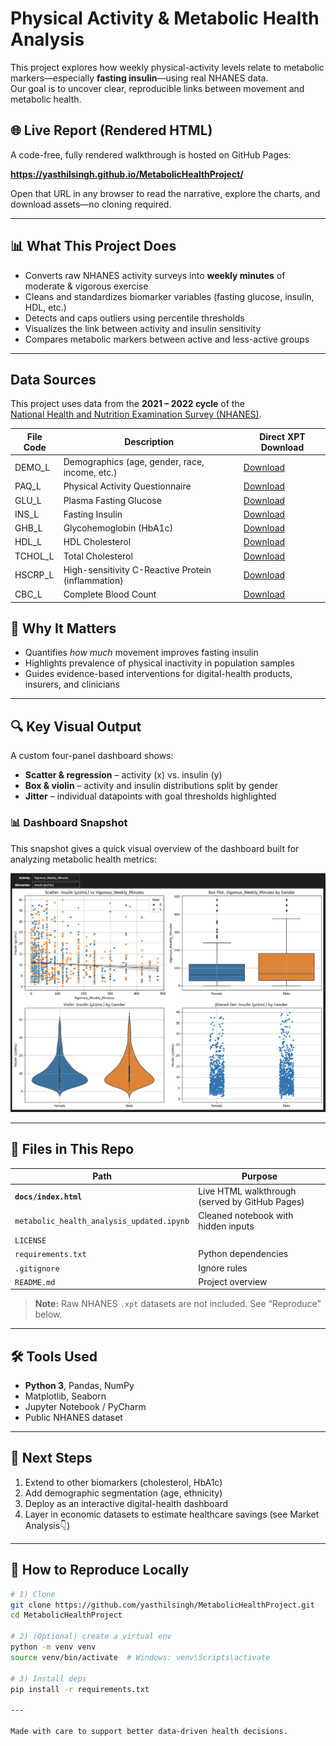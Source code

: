 # Physical Activity & Metabolic Health Analysis

This project explores how weekly physical-activity levels relate to metabolic markers—especially **fasting insulin**—using real NHANES data.  
Our goal is to uncover clear, reproducible links between movement and metabolic health.

## 🌐 Live Report (Rendered HTML)

A code-free, fully rendered walkthrough is hosted on GitHub Pages:

**https://yasthilsingh.github.io/MetabolicHealthProject/**

Open that URL in any browser to read the narrative, explore the charts, and download assets—no cloning required.

---

## 📊 What This Project Does

* Converts raw NHANES activity surveys into **weekly minutes** of moderate & vigorous exercise  
* Cleans and standardizes biomarker variables (fasting glucose, insulin, HDL, etc.)  
* Detects and caps outliers using percentile thresholds  
* Visualizes the link between activity and insulin sensitivity  
* Compares metabolic markers between active and less-active groups

---

## Data Sources

This project uses data from the **2021 – 2022 cycle** of the  
[National Health and Nutrition Examination Survey (NHANES)](https://www.cdc.gov/nchs/nhanes/index.html).

| File Code | Description                                            | Direct XPT Download |
|-----------|--------------------------------------------------------|---------------------|
| DEMO_L    | Demographics (age, gender, race, income, etc.)        | [Download](https://wwwn.cdc.gov/Nchs/Data/Nhanes/Public/2021/DataFiles/DEMO_L.xpt) |
| PAQ_L     | Physical Activity Questionnaire                       | [Download](https://wwwn.cdc.gov/Nchs/Data/Nhanes/Public/2021/DataFiles/PAQ_L.xpt) |
| GLU_L     | Plasma Fasting Glucose                                | [Download](https://wwwn.cdc.gov/Nchs/Data/Nhanes/Public/2021/DataFiles/GLU_L.xpt) |
| INS_L     | Fasting Insulin                                       | [Download](https://wwwn.cdc.gov/Nchs/Data/Nhanes/Public/2021/DataFiles/INS_L.xpt) |
| GHB_L     | Glycohemoglobin (HbA1c)                               | [Download](https://wwwn.cdc.gov/Nchs/Data/Nhanes/Public/2021/DataFiles/GHB_L.xpt) |
| HDL_L     | HDL Cholesterol                                       | [Download](https://wwwn.cdc.gov/Nchs/Data/Nhanes/Public/2021/DataFiles/HDL_L.xpt) |
| TCHOL_L   | Total Cholesterol                                     | [Download](https://wwwn.cdc.gov/Nchs/Data/Nhanes/Public/2021/DataFiles/TCHOL_L.xpt) |
| HSCRP_L   | High-sensitivity C-Reactive Protein (inflammation)    | [Download](https://wwwn.cdc.gov/Nchs/Data/Nhanes/Public/2021/DataFiles/HSCRP_L.xpt) |
| CBC_L     | Complete Blood Count                                  | [Download](https://wwwn.cdc.gov/Nchs/Data/Nhanes/Public/2021/DataFiles/CBC_L.xpt) |

## 🧠 Why It Matters

* Quantifies *how much* movement improves fasting insulin  
* Highlights prevalence of physical inactivity in population samples  
* Guides evidence-based interventions for digital-health products, insurers, and clinicians  

---

## 🔍 Key Visual Output

A custom four-panel dashboard shows:

* **Scatter & regression** – activity (x) vs. insulin (y)  
* **Box & violin** – activity and insulin distributions split by gender  
* **Jitter** – individual datapoints with goal thresholds highlighted

### 📊 Dashboard Snapshot

This snapshot gives a quick visual overview of the dashboard built for analyzing metabolic health metrics:

![Dashboard Overview](images/dashboard.png)

---

## 📁 Files in This Repo

| Path | Purpose |
|------|---------|
| **`docs/index.html`** | Live HTML walkthrough (served by GitHub Pages) |
| `metabolic_health_analysis_updated.ipynb` | Cleaned notebook with hidden inputs |
| `LICENSE` |
| `requirements.txt` | Python dependencies |
| `.gitignore` | Ignore rules |
| `README.md` | Project overview |

> **Note:** Raw NHANES `.xpt` datasets are not included. See “Reproduce” below.

---

## 🛠 Tools Used

* **Python 3**, Pandas, NumPy  
* Matplotlib, Seaborn  
* Jupyter Notebook / PyCharm  
* Public NHANES dataset  

---

## 🧭 Next Steps

1. Extend to other biomarkers (cholesterol, HbA1c)  
2. Add demographic segmentation (age, ethnicity)  
3. Deploy as an interactive digital-health dashboard  
4. Layer in economic datasets to estimate healthcare savings (see Market Analysis👇)

---

## 🧪 How to Reproduce Locally

```bash
# 1) Clone
git clone https://github.com/yasthilsingh/MetabolicHealthProject.git
cd MetabolicHealthProject

# 2) (Optional) create a virtual env
python -m venv venv
source venv/bin/activate  # Windows: venv\Scripts\activate

# 3) Install deps
pip install -r requirements.txt

---

Made with care to support better data-driven health decisions.
